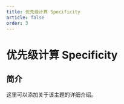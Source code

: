 ```yaml
---
title: 优先级计算 Specificity
article: false
order: 3
---
```


# 优先级计算 Specificity

## 简介

这里可以添加关于该主题的详细介绍。
